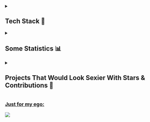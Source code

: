 <details>
  <summary><h2>Tech Stack 🧰</h2></summary>
  <div>
    <h4>Primary:</h4>
	<img src="https://github.com/devicons/devicon/blob/master/icons/react/react-original-wordmark.svg" title="React" alt="React" width="40" height="40"/>&nbsp; &nbsp;
	<img src="https://github.com/devicons/devicon/blob/master/icons/typescript/typescript-original.svg" title="TypeScript" alt="TypeScript" width="40" height="40"/>&nbsp; &nbsp;
	<img src="https://github.com/devicons/devicon/blob/master/icons/css3/css3-original.svg"  title="CSS3" alt="CSS" width="40" height="40"/>&nbsp; &nbsp;
	<img src="https://github.com/devicons/devicon/blob/master/icons/html5/html5-original.svg" title="HTML5" alt="HTML" width="40" height="40"/>&nbsp; &nbsp;
	<img src="https://github.com/devicons/devicon/blob/master/icons/nodejs/nodejs-original.svg" title="NodeJS" alt="NodeJS" width="40" height="40"/>&nbsp; &nbsp;
	<img src="https://github.com/devicons/devicon/blob/master/icons/express/express-original.svg" title="Express" alt="Express" width="40" height="40"/>&nbsp; &nbsp;
	<img src="https://github.com/devicons/devicon/blob/master/icons/git/git-original.svg" title="Git" **alt="Git" width="40" height="40"/>&nbsp; &nbsp;
	<img src="https://github.com/devicons/devicon/blob/master/icons/sqldeveloper/sqldeveloper-original.svg" title="SQL" alt="SQL" width="40" height="40" />
  <h4>Secondary:</h4>
	<img src="https://github.com/devicons/devicon/blob/master/icons/sass/sass-original.svg" title="SASS" alt="SASS" width="40" height="40"/>&nbsp; &nbsp;
	<img src="https://github.com/devicons/devicon/blob/master/icons/mysql/mysql-original-wordmark.svg" title="MySQL"  alt="MySQL" width="40" height="40"/>&nbsp; &nbsp;
	<img src="https://github.com/devicons/devicon/blob/master/icons/amazonwebservices/amazonwebservices-original-wordmark.svg" title="AWS" alt="AWS" width="40" height="40"/>&nbsp; &nbsp;
	<img src="https://github.com/devicons/devicon/blob/master/icons/docker/docker-original-wordmark.svg" title="Docker" alt="Docker" width="40" height="40"/>&nbsp; &nbsp;
	<img src="https://github.com/devicons/devicon/blob/master/icons/mongodb/mongodb-original-wordmark.svg" title="Mongodb"  alt="Mongodb" width="40" height="40"/>&nbsp; &nbsp;
	<img src="https://github.com/devicons/devicon/blob/master/icons/lodash/lodash-original.svg" title="Lodash" alt="Lodash" width="40" height="40"/>&nbsp; &nbsp;
	<img src="https://github.com/devicons/devicon/blob/master/icons/graphql/graphql-plain.svg" title="GraphQl" alt="GraphQl" width="40" height="40"/>&nbsp; &nbsp;
	<img src="https://github.com/devicons/devicon/blob/master/icons/nextjs/nextjs-original.svg" title="Nextjs" alt="Nextjs" width="40" height="40"/>&nbsp; &nbsp;
  </div>
</details>
<details> 
  <summary><h2>Some Statistics 📊</h2></summary>
  <h3>Checkout The Temperature 🥵 || 🥶</h3>
  <p>
    <a href="https://github.com/kenshanta/github-readme-streak-stats">
      <img title="🔥 Get streak stats for your profile at git.io/streak-stats" alt="kenshanta's streak" src="https://github-readme-streak-stats-9m8ugfa77-denvercoder1.vercel.app/?user=kenshanta&theme=monokai-metallian&hide_border=true"/>
    </a>
  </p>

<h3>GitHub Profile Statistics 💻</h3>
  <a href="https://github.com/anuraghazra/github-readme-stats"><img alt="kenshanta's Github Statstics" src="https://denvercoder1-github-readme-stats.vercel.app/api/?username=kenshanta&show_icons=true&include_all_commits=true&count_private=true&theme=react&hide_border=true&bg_color=1F222E&title_color=F85D7F&icon_color=F8D866" height="192px"/></a>
  <a href="https://github.com/anuraghazra/github-readme-stats"><img alt="kenshanta's Top Languages" src="https://denvercoder1-github-readme-stats.vercel.app/api/top-langs/?username=kenshanta&langs_count=8&layout=compact&theme=react&hide_border=true&bg_color=1F222E&title_color=F85D7F&icon_color=F8D866&hide=Jupyter%20Notebook,Roff" height="192px"/></a>
  <br/>
  <a href="https://github.com/ashutosh00710/github-readme-activity-graph"><img alt="Kenshanta's Activity Graph" src="https://github-readme-activity-graph.vercel.app/graph/?username=kenshanta&bg_color=1F222E&color=F8D866&line=F85D7F&point=FFFFFF&hide_border=true" /></a>

  <h3>Recent GitHub Activity ⚡</h3>

  <!--START_SECTION:activity-->

1. ❗ Opened issue [#7203](https://github.com/kamranahmedse/developer-roadmap/issues/7203) in [kamranahmedse/developer-roadmap](https://github.com/kamranahmedse/developer-roadmap)
2. 🎉 Merged PR [#21](https://github.com/kenshanta/sleek-company-portfolio/pull/21) in [kenshanta/sleek-company-portfolio](https://github.com/kenshanta/sleek-company-portfolio)
3. 💪 Opened PR [#21](https://github.com/kenshanta/sleek-company-portfolio/pull/21) in [kenshanta/sleek-company-portfolio](https://github.com/kenshanta/sleek-company-portfolio)
4. 💪 Opened PR [#7179](https://github.com/kamranahmedse/developer-roadmap/pull/7179) in [kamranahmedse/developer-roadmap](https://github.com/kamranahmedse/developer-roadmap)
5. 🗣 Commented on [#7162](https://github.com/kamranahmedse/developer-roadmap/issues/7162#issuecomment-2360315726) in [kamranahmedse/developer-roadmap](https://github.com/kamranahmedse/developer-roadmap)
      <!--END_SECTION:activity-->

   </details>

<details> 
  <summary><h2> Projects That Would Look Sexier With Stars & Contributions 💄</summary>
  * <i>Check the TODO section in the README.md for the selected project(s)</i>
      <h3>
        <a href="https://github.com/kenshanta/contactz?tab=readme-ov-file#-todo">
           Contactz 👤
      </h3>
      <li>
          A "startup" specializing in providing robust - dashboard like - contacts list. Project Built with ReactJs & Bootstrap
	    <h3>
		<a href="https://github.com/kenshanta/sh-url-t">
		sh-url-t 🤏🏼
	    </h3>
	  <li>
      A Node.js url shortner previewed as table/dashboard like structured project built with express.js & PostgreSQL
  <h3>
	<a href="https://github.com/kenshanta/miniature-launchpad">
		Miniature Launchpad 🚀
	</h3>
	<li>
    Turbo-charge your web projects with this sleek Turborepo template, featuring Next.js, TailwindCSS, and shadcn for a streamlined development experience!
</details>

### Just for my ego:

![](https://komarev.com/ghpvc/?username=kenshanta&color=orange&style=for-the-badge)
